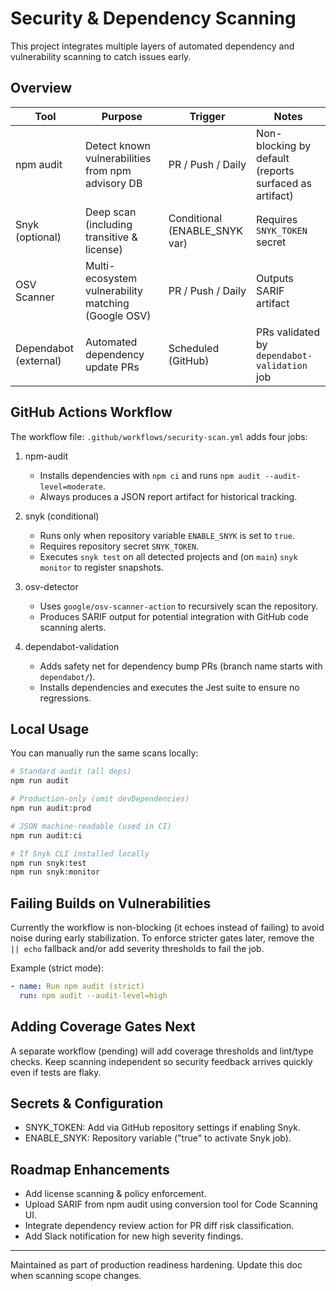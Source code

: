 # Security & Dependency Scanning

This project integrates multiple layers of automated dependency and vulnerability scanning to catch issues early.

## Overview

| Tool                  | Purpose                                             | Trigger                       | Notes                                                  |
| --------------------- | --------------------------------------------------- | ----------------------------- | ------------------------------------------------------ |
| npm audit             | Detect known vulnerabilities from npm advisory DB   | PR / Push / Daily             | Non-blocking by default (reports surfaced as artifact) |
| Snyk (optional)       | Deep scan (including transitive & license)          | Conditional (ENABLE_SNYK var) | Requires `SNYK_TOKEN` secret                           |
| OSV Scanner           | Multi-ecosystem vulnerability matching (Google OSV) | PR / Push / Daily             | Outputs SARIF artifact                                 |
| Dependabot (external) | Automated dependency update PRs                     | Scheduled (GitHub)            | PRs validated by `dependabot-validation` job           |

## GitHub Actions Workflow

The workflow file: `.github/workflows/security-scan.yml` adds four jobs:

1. npm-audit
   - Installs dependencies with `npm ci` and runs `npm audit --audit-level=moderate`.
   - Always produces a JSON report artifact for historical tracking.

2. snyk (conditional)
   - Runs only when repository variable `ENABLE_SNYK` is set to `true`.
   - Requires repository secret `SNYK_TOKEN`.
   - Executes `snyk test` on all detected projects and (on `main`) `snyk monitor` to register snapshots.

3. osv-detector
   - Uses `google/osv-scanner-action` to recursively scan the repository.
   - Produces SARIF output for potential integration with GitHub code scanning alerts.

4. dependabot-validation
   - Adds safety net for dependency bump PRs (branch name starts with `dependabot/`).
   - Installs dependencies and executes the Jest suite to ensure no regressions.

## Local Usage

You can manually run the same scans locally:

```bash
# Standard audit (all deps)
npm run audit

# Production-only (omit devDependencies)
npm run audit:prod

# JSON machine-readable (used in CI)
npm run audit:ci

# If Snyk CLI installed locally
npm run snyk:test
npm run snyk:monitor
```

## Failing Builds on Vulnerabilities

Currently the workflow is non-blocking (it echoes instead of failing) to avoid noise during early stabilization. To enforce stricter gates later, remove the `|| echo` fallback and/or add severity thresholds to fail the job.

Example (strict mode):

```yaml
- name: Run npm audit (strict)
  run: npm audit --audit-level=high
```

## Adding Coverage Gates Next

A separate workflow (pending) will add coverage thresholds and lint/type checks. Keep scanning independent so security feedback arrives quickly even if tests are flaky.

## Secrets & Configuration

- SNYK_TOKEN: Add via GitHub repository settings if enabling Snyk.
- ENABLE_SNYK: Repository variable ("true" to activate Snyk job).

## Roadmap Enhancements

- Add license scanning & policy enforcement.
- Upload SARIF from npm audit using conversion tool for Code Scanning UI.
- Integrate dependency review action for PR diff risk classification.
- Add Slack notification for new high severity findings.

---

Maintained as part of production readiness hardening. Update this doc when scanning scope changes.
